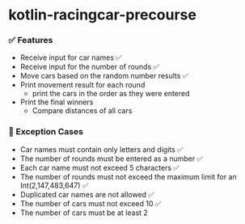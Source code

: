 # kotlin-racingcar-precourse

### ✅ Features

- Receive input for car names ✅
- Receive input for the number of rounds ✅
- Move cars based on the random number results ✅
- Print movement result for each round
    - print the cars in the order as they were entered
- Print the final winners
    - Compare distances of all cars

### 🚫 Exception Cases

- Car names must contain only letters and digits ✅
- The number of rounds must be entered as a number ✅
- Each car name must not exceed 5 characters ✅
- The number of rounds must not exceed the maximum limit for an Int(2,147,483,647) ✅
- Duplicated car names are not allowed ✅
- The number of cars must not exceed 10 ✅
- The number of cars must be at least 2